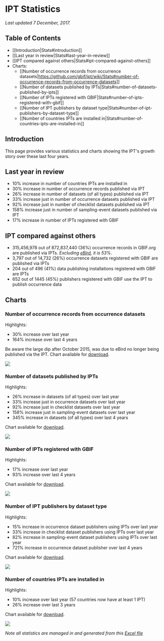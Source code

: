 # IPT Statistics 
_Last updated 7 December, 2017._

## Table of Contents
+ [[Introduction|Stats#introduction]]
+ [[Last year in review|Stats#last-year-in-review]]
+ [[IPT compared against others|Stats#ipt-compared-against-others]]
+ Charts:
  + [[Number of occurrence records from occurrence datasets|https://github.com/gbif/ipt/wiki/Stats#number-of-occurrence-records-from-occurrence-datasets]]
  + [[Number of datasets published by IPTs|Stats#number-of-datasets-published-by-ipts]]
  + [[Number of IPTs registered with GBIF|Stats#number-of-ipts-registered-with-gbif]]
  + [[Number of IPT publishers by dataset type|Stats#number-of-ipt-publishers-by-dataset-type]]
  + [[Number of countries IPTs are installed in|Stats#number-of-countries-ipts-are-installed-in]]

## Introduction

This page provides various statistics and charts showing the IPT's growth story over these last four years. 

## Last year in review
* 10% increase in number of countries IPTs are installed in
* 30% increase in number of occurrence records published via IPT
* 26% increase in number of datasets (of all types) published via IPT
* 33% increase just in number of occurrence datasets published via IPT
* 92% increase just in number of checklist datasets published via IPT
* 158% increase just in number of sampling-event datasets published via IPT
* 17% increase in number of IPTs registered with GBIF

## IPT compared against others
* 315,456,978 out of 872,837,440 (36%) occurrence records in GBIF.org are published via IPTs. _Excluding [eBird](https://www.gbif.org/dataset/4fa7b334-ce0d-4e88-aaae-2e0c138d049e), it is 53%_.
* 3,797 out of 14,732 (26%) occurrence datasets registered with GBIF are published via IPTs
* 204 out of 496 (41%) data publishing installations registered with GBIF are IPTs
* 652 out of 1445 (45%) publishers registered with GBIF use the IPT to publish occurrence data

## Charts

### Number of occurrence records from occurrence datasets
Highlights: 
* 30% increase over last year
* 164% increase over last 4 years

Be aware the large dip after October 2015, was due to eBird no longer being published via the IPT. Chart available for [download](https://raw.githubusercontent.com/wiki/gbif/ipt/gbif-ipt-docs/stats/dec17/Occurrences.png).

<img src='https://github.com/gbif/ipt/wiki/gbif-ipt-docs/stats/dec17/Occurrences.png' />

### Number of datasets published by IPTs
Highlights: 
* 26% increase in datasets (of all types) over last year
* 33% increase just in occurrence datasets over last year
* 92% increase just in checklist datasets over last year
* 158% increase just in sampling-event datasets over last year
* 345% increase in datasets  (of all types) over last 4 years

Chart available for [download](https://raw.githubusercontent.com/wiki/gbif/ipt/gbif-ipt-docs/stats/dec17/Datasets.png).

<img src='https://github.com/gbif/ipt/wiki/gbif-ipt-docs/stats/dec17/Datasets.png' />

### Number of IPTs registered with GBIF
Highlights: 
* 17% increase over last year
* 93% increase over last 4 years

Chart available for [download](https://raw.githubusercontent.com/wiki/gbif/ipt/gbif-ipt-docs/stats/dec17/Installations.png).

<img src='https://github.com/gbif/ipt/wiki/gbif-ipt-docs/stats/dec17/Installations.png' />

### Number of IPT publishers by dataset type
Highlights: 
* 15% increase in occurrence dataset publishers using IPTs over last year
* 33% increase in checklist dataset publishers using IPTs over last year
* 82% increase in sampling-event dataset publishers using IPTs over last year
* 721% increase in occurrence dataset publisher over last 4 years

Chart available for [download](https://raw.githubusercontent.com/wiki/gbif/ipt/gbif-ipt-docs/stats/dec17/Publishers.png).

<img src='https://github.com/gbif/ipt/wiki/gbif-ipt-docs/stats/dec17/Publishers.png' />

### Number of countries IPTs are installed in
Highlights: 
* 10% increase over last year (57 countries now have at least 1 IPT)
* 26% increase over last 3 years

Chart available for [download](https://raw.githubusercontent.com/wiki/gbif/ipt/gbif-ipt-docs/stats/dec17/Countries.png).

<img src='https://github.com/gbif/ipt/wiki/gbif-ipt-docs/stats/dec17/Countries.png' />

_Note all statistics are managed in and generated from this [Excel file](https://github.com/gbif/ipt/wiki/gbif-ipt-docs/stats/IPT-Stats.xlsx)_
